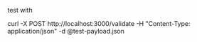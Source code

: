 test with

curl -X POST http://localhost:3000/validate -H "Content-Type: application/json" -d @test-payload.json

